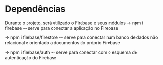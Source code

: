 # Dependências
   Durante o projeto, será utilizado o Firebase e seus módulos
   -> npm i firebase
   -- serve para conectar a aplicação no Firebase

   -> npm i firebase/firestore
   -- serve para conectar num banco de dados não relacional e orientado a documentos do próprio Firebase

   -> npm i firebase/auth
   -- serve para conectar com o esquema de autenticação do Firebase
